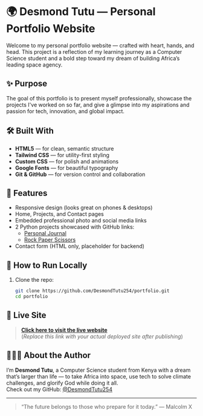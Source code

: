 # 🌍 Desmond Tutu — Personal Portfolio Website

Welcome to my personal portfolio website — crafted with heart, hands, and head. This project is a reflection of my learning journey as a Computer Science student and a bold step toward my dream of building Africa’s leading space agency.
## ✨ Purpose

The goal of this portfolio is to present myself professionally, showcase the projects I've worked on so far, and give a glimpse into my aspirations and passion for tech, innovation, and global impact.
## 🛠️ Built With

- **HTML5** — for clean, semantic structure  
- **Tailwind CSS** — for utility-first styling  
- **Custom CSS** — for polish and animations  
- **Google Fonts** — for beautiful typography  
- **Git & GitHub** — for version control and collaboration  

## 📸 Features

- Responsive design (looks great on phones & desktops)  
- Home, Projects, and Contact pages  
- Embedded professional photo and social media links  
- 2 Python projects showcased with GitHub links:
  - [Personal Journal](https://github.com/DesmondTutu254/Personal-Journal.py)
  - [Rock Paper Scissors](https://github.com/DesmondTutu254/RockPaperScissors.py)
- Contact form (HTML only, placeholder for backend)  

## 🧪 How to Run Locally

1. Clone the repo:

   ```bash
   git clone https://github.com/DesmondTutu254/portfolio.git
   cd portfolio
## 🔗 Live Site

> **[Click here to visit the live website](https://DesmondTutu254.github.io/portfolio)**  
(*Replace this link with your actual deployed site after publishing*)

## 👨🏽‍🚀 About the Author

I’m **Desmond Tutu**, a Computer Science student from Kenya with a dream that’s larger than life — to take Africa into space, use tech to solve climate challenges, and glorify God while doing it all.  
Check out my GitHub: [@DesmondTutu254](https://github.com/DesmondTutu254)

---

> “The future belongs to those who prepare for it today.” — Malcolm X

